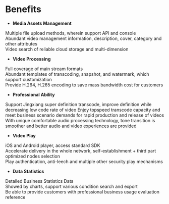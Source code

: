 # Benefits

-   **Media Assets Management**

Multiple file upload methods, wherein support API and console  
Abundant video management information, description, cover, category and other attributes  
Video search of reliable cloud storage and multi-dimension  


-   **Video Processing**

Full coverage of main stream formats  
Abundant templates of transcoding, snapshot, and watermark, which support customization  
Provide H.264, H.265 encoding to save mass bandwidth cost for customers

-   **Professional Ability**

Support Jingxiang super definition transcode, improve definition while decreasing low code rate of video
Enjoy topspeed transcode capacity and meet business scenario demands for rapid production and release of videos  
With unique comfortable audio processing technology, tone transition is smoother and better audio and video experiences are provided

-   **Video Play**

iOS and Android player, access standard SDK  
Accelerate delivery in the whole network, self-establishment + third part optimized nodes selection  
Play authentication, anti-leech and multiple other security play mechanisms  

-   **Data Statistics**

Detailed Business Statistics Data  
Showed by charts, support various condition search and export  
Be able to provide customers with professional business usage evaluation reference  



